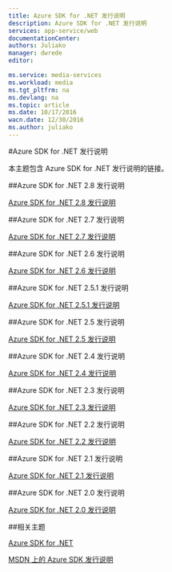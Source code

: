 ```yaml
---
title: Azure SDK for .NET 发行说明
description: Azure SDK for .NET 发行说明
services: app-service/web
documentationCenter: 
authors: Juliako
manager: dwrede
editor: 

ms.service: media-services
ms.workload: media
ms.tgt_pltfrm: na
ms.devlang: na
ms.topic: article
ms.date: 10/17/2016
wacn.date: 12/30/2016
ms.author: juliako
---
```


#Azure SDK for .NET 发行说明

本主题包含 Azure SDK for .NET 发行说明的链接。

##Azure SDK for .NET 2.8 发行说明

[Azure SDK for .NET 2.8 发行说明](../azure-sdk-dotnet-release-notes-2_8.md)

##Azure SDK for .NET 2.7 发行说明

[Azure SDK for .NET 2.7 发行说明](../azure-sdk-dotnet-release-notes-2_7.md)

##Azure SDK for .NET 2.6 发行说明

[Azure SDK for .NET 2.6 发行说明](../azure-sdk-dotnet-release-notes-2_6.md)

##Azure SDK for .NET 2.5.1 发行说明

[Azure SDK for .NET 2.5.1 发行说明](../app-service/app-service-release-notes.md)

##Azure SDK for .NET 2.5 发行说明

[Azure SDK for .NET 2.5 发行说明](https://msdn.microsoft.com/zh-cn/library/azure/dn873976.aspx)

##Azure SDK for .NET 2.4 发行说明

[Azure SDK for .NET 2.4 发行说明](https://msdn.microsoft.com/zh-cn/library/azure/dn794167.aspx)

##Azure SDK for .NET 2.3 发行说明

[Azure SDK for .NET 2.3 发行说明](https://msdn.microsoft.com/zh-cn/library/azure/dn655054.aspx)

##Azure SDK for .NET 2.2 发行说明

[Azure SDK for .NET 2.2 发行说明](https://msdn.microsoft.com/zh-cn/library/azure/dn459835.aspx)

##Azure SDK for .NET 2.1 发行说明

[Azure SDK for .NET 2.1 发行说明](https://msdn.microsoft.com/zh-cn/library/azure/dn407359.aspx)

##Azure SDK for .NET 2.0 发行说明

[Azure SDK for .NET 2.0 发行说明](https://msdn.microsoft.com/zh-cn/library/azure/dn169556.aspx)

##相关主题

[Azure SDK for .NET](/downloads/)

[MSDN 上的 Azure SDK 发行说明](https://msdn.microsoft.com/zh-cn/library/azure/dn627519.aspx)
 
<!---HONumber=Mooncake_0118_2016-->